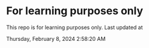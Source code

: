 # For learning purposes only
This repo is for learning purposes only.
Last updated at

Thursday, February 8, 2024 2:58:20 AM

